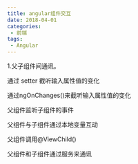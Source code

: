 ```yaml
---
title: angular组件交互
date: 2018-04-01
categories: 
 - 前端
tags:
 - Angular
---
```



1.父子组件间通讯。


通过 setter 截听输入属性值的变化

通过ngOnChanges()来截听输入属性值的变化

父组件监听子组件的事件

父组件与子组件通过本地变量互动

父组件调用@ViewChild()

父组件和子组件通过服务来通讯

